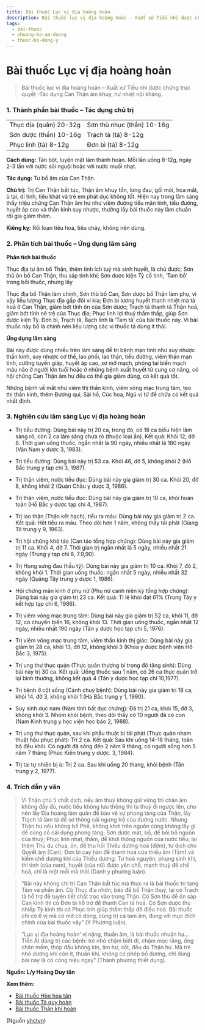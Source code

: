 ```yaml
---
title: Bài thuốc Lục vị địa hoàng hoàn
description: Bài thuốc lục vị địa hoàng hoàn – Xuất xứ Tiểu nhi dược chứng trực quyết -Tác dụng Can Thận âm khuy, hư nhiệt nội kháng.
tags:
  - bai-thuoc
  - phuong-bo-am-duong
  - thuoc-bo-dong-y
---
```


# Bài thuốc Lục vị địa hoàng hoàn 

> Bài thuốc lục vị địa hoàng hoàn – Xuất xứ Tiểu nhi dược chứng trực quyết -Tác dụng Can Thận âm khuy, hư nhiệt nội kháng.

### 1. Thành phần bài thuốc – Tác dụng chủ trị

|  |  |
| --- | --- |
| Thục địa (quân) 20-32g | Sơn thù nhục (thần) 10-16g |
| Sơn dược (thần) 10-16g | Trạch tả (tá) 8-12g |
| Phục linh (tá) 8-12g | Đơn bì (tá) 8-12g |

**Cách dùng:** Tán bột, luyện mật làm thành hoàn. Mỗi lần uống 8-12g, ngày 2-3 lần với nước sôi nguội hoặc với nước muối nhạt.

**Tác dụng:** Tư bổ âm của Can Thận. 

**Chủ trị:** Trị Can Thận bất túc, Thận âm khuy tổn, lưng đau, gốì mỏi, hoa mắt, ù tai, di tinh, tiêu khát và trẻ em phát dục không tốt. Hiện nay trong lâm sàng thấy triệu chứng Can Thận âm hư như viêm đường tiểu mãn tính, tiểu đường, huyết áp cao và thần kinh suy nhược, thường lấy bài thuốc này làm chuẩn rồi gia giảm thêm.

**Kiêng kỵ:** Rối loạn tiêu hoá, tiêu chảy, không nên dùng.

### 2. Phân tích bài thuốc – Ứng dụng lâm sàng

**Phân tích bài thuốc**

Thục địa tư âm bổ Thận, thêm tinh ích tuỷ mà sinh huyết, là chủ được; Sơn thù ôn bổ Can Thận, thu sáp tinh khí; Sơn dược kiện Tỳ cố tinh, ‘Tam bổ’ trong bồi thuốc, nhưng lấy

Thục địa bổ Thận làm chính, Sơn thù bổ Can, Sơn dược bổ Thận làm phụ, vì vậy liều lượng Thục địa gấp đôi vi kia; Đơn bì lương huyết thanh nhiệt mà tả hoả ở Can Thận, giảm bớt tính ôn của Sơn dược; Trạch tả thanh tả Thận hoả, giảm bớt tính nê trệ của Thục địa; Phục linh lợi thuỷ thẩm thấp, giúp Sơn dược kiện Tỳ. Đơn bì, Trạch tả, Bạch linh là ‘Tam tả’ của bài thuốc này. Vì bài thuốc này bổ là chính nên liều lượng các vị thuốc tả dùng ít thôi.

**Ứng dụng lâm sàng** 

Bài này được dùng nhiều trên lâm sàng để trị bệnh mạn tính như suy nhược thần kinh, suy nhược cơ thể, lao phổi, lao thận, tiểu đường, viêm thận mạn tính, cường tuyến giáp, huyết áp cao, xơ mỡ mạch, phòng tai biến mạch máu não ở người lớn tuổi hoặc ở những bệnh xuất huyết tử cung cơ năng, có hội chứng Can Thận âm hư đều có thể gia giảm dùng, có kết quả tốt.

Những bệnh về mắt như viêm thị thần kinh, viêm võng mạc trung tâm, teo thị thần kinh, thêm Đương qui, Sài hồ, Cúc hoa, Ngũ vị tử để chữa có kết quả nhất định.

### 3. Nghiên cứu lâm sàng Lục vị địa hoàng hoàn

+ Trị tiểu đường: Dùng bài này trị 20 ca, trong đó, có 18 ca biểu hiện lâm sàng rõ, còn 2 ca lâm sàng chưa rõ (thuộc loại ẩn). Kết quả: Khỏi 12, dỡ 8. Thời gian uống thuốc, ngắn nhất là 90 ngày, nhiều nhất là 180 ngày (Vân Nam y dược 3, 1983).

+ Trị tiểu đường: Dùng bài này trị 53 ca. Khỏi 46, dỡ 5, không khỏi 2 (Hồ Bắc trung y tạp chí 3, 1987).

+ Trị thận viêm, nước tiểu đục: Dùng bài này gia giảm trị 30 ca. Khỏi 20, đỡ 8, không khỏi 2 (Quán Châu ỵ dược 3, 1986).

+ Trị thận viêm, nước tiểu đục: Dùng bài này gia giảm trị 10 ca, khỏi hoàn toàn (Hồ Bắc y dược tạp chí 4, 1987).

+ Trị lao thận (Thận kết hạch), tiểu ra máu: Dùng bài này gia giảm trị 2 ca. Kết quả: Hết tiểu ra máu. Theo dõi hơn 1 năm, không thấy tái phát (Giang Tô trung y 9, 1963).

+ Trị hội chứng khô táo (Can táo tổng hợp chứng): Dùng bài này gia giảm trị 11 ca. Khỏi 4, đỡ 7. Thời gian trị ngắn nhất là 5 ngày, nhiều nhất 21 ngày (Trung y tạp chí 8, 7.9,90).

+ Trị Họng sưng đau (hầu tý): Dùng bài này gia giảm trị 10 ca. Khỏi 7, đõ 2, không khói 1. Thời gian uống thuốc: ngắn nhất 5 ngày, nhiều nhất 32 ngày (Quảng Tây trung y dược 1, 1986).

+ Hội chứng mãn kinh ở phụ nữ (Phụ nữ canh niên kỳ tổng hợp chứng): Dùng bài này gia giảm trị 23 ca. Kết quả: Tỉ lệ khỏi đạt 61% (Trung Tây y kết hợp tạp chí 6, 1986).

+ Trị viêm võng mạc trung tâm: Dùng bài này gia giảm trị 52 ca, khỏi 11, đỡ 12, có chuyển biến 16, không khỏi 13. Thời gian uống thuốc, ngắn nhất 12 ngày, nhiều nhất 190 ngày (Tân y dược học tạp chí 5, 1976).

+ Trị viêm võng mạc trung tâm, viêm thần kinh thị giác: Dùng bài này gia giảm trị 28 ca, khỏi 13, đỡ 12, không khỏi 3 (Khoa y dược bệnh viện Hồ Bắc 3, 1975).

+ Trị ung thư thực quản (Thực quản thượng bì trọng độ tăng sinh): Dùng bài này trị 30 ca. Kết quả: Uống thuốc sau 1 năm, có 26 ca thực quản trở lại bình thường, không kết quả 4 (Tân y dược học tạp chí 10,1977).

+ Trị bệnh ở cột sống (Cảnh chuỳ bệnh): Dùng bài này gia giảm trị 18 ca, khỏi 14, đỡ 3, không khỏi 1 (Hà Bắc trung y 1, 1990).

+ Suy sinh dục nam (Nam tính bất dục chứng): Đã trị 21 ca, khỏi 15, đỡ 3, không khỏi 3. Nhóm khỏi bệnh, theo dõi thấy có 10 người đã có con (Nam Kinh trung y học viện học báo 2, 1988).

+ Trị ung thư thực quản, sau khi phẫu thuật bị tái phát (Thực quản nham thuật hậu phục phát): Tri 2 ca. Kết quả: Sau khi uống 14-18 tháng, toàn bộ đều khỏi. Có người đã sống đến 2 năm 9 tháng, có người sống hơn 5 năm 7 tháng (Phúc Kiến trung y dược. 3, 1984).

+ Trị tai tự nhiên bị ù: Trị 2 ca. Sau khi uống 20 thang, khỏi bệnh (Tân trung y 2, 1977).

### 4. Trích dẫn y văn

> Vì Thận chủ 5 chất dịch, nếu âm thuỷ không giữ vững thì chân âm không đầy đủ, nước tiểu không lưu thông thì tà thuỷ đi ngược lên, cho nên lấy Địa hoàng làm quân để bảo vệ sự phong tàng của Thận, lấy Trạch tả làm tá để sơ thông cái ngưng trệ của đường nước. Nhưng Thận hư nếu không bổ Phế, không khơi trên nguồn cũng không lấy gì để củng cố cái dụng phong tàng; Sơn dược mát, bổ, để bồi bổ nguồn của thuỷ; Phục linh nhạt, thấm, để khơi thông nguồn của nước tiểu; lại thêm Thù du chua, ôn, để thu hồi Thiếu dương hoả (đởm), tư dịch cho Quyết âm (Can); Đơn bì cay hàn để thanh hoả của thiếu âm (Tâm) và kiềm chế dương khí của Thiếu dương. Tư hoả nguyên, phụng sinh khí, thì tinh (của nam), huyết (của nữ) được yên chỗ, mạnh thuỷ để chế hoả, chỉ là một mối mà thôi (Danh y phương luận).

> “Bài này không chỉ trị Can Thận bất túc mà thực ra là bài thuốc trị tạng Tâm và phần âm. Có Thục địa nhờn, béo để bổ Thận thuỷ, lại có Trạch tả hỗ trợ để tuyên tiết chất trọc vào trong Thận. Có Sơn thù để ôn sáp Can kinh thì có Đơn bì hỗ trợ để thanh Can tả hoả. Có Sơn dược thu nhiếp Tỳ kinh thì có Phục linh giúp thấm thấp để điều hoà. Bài thuốc chỉ có 6 vị mà có mở có đóng, cũng trị cả tam âm, đúng với mục đích chính của bài thuốc vậy” (Y Phương luận).

> “Lục vị địa hoàng hoàn’ vị nặng, thuần âm, là bài thuốc nhuận hạ… Tiền Ất dùng trị các bệnh: trẻ nhỏ chậm biết đi, chậm mọc răng, ống chân mềm, thóp đầu không kín, âm hư, sốt, đều do Thận hư. Mà trẻ nhỏ dương khí còn ít, thuần khí, không có phép bổ dương, chl dùng bài này là có công hiệu ngay” (Thành phương thiết dụng).

**Nguồn: L/y Hoàng Duy tân**

**Xem thêm:**

* [Bài thuốc Hòe hoa tán](/yhctvn/bai-thuoc-hoe-hoa-tan)
* [Bài thuốc Tả quy hoàn](/yhctvn/bai-thuoc-ta-quy-hoan)
* [Bài thuốc Thận khí hoàn](/yhctvn/bai-thuoc-than-khi-hoan)

(Nguồn <a href="https://yhctvn.com/bai-thuoc-luc-vi-dia-hoang-hoan/" target="_blank">yhctvn</a>)
